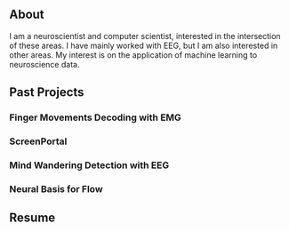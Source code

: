 ## About

I am a neuroscientist and computer scientist, interested in the intersection of these areas. I have mainly worked with EEG, but I am also interested in other areas. My interest is on the application of machine learning to neuroscience data. 

## Past Projects
### Finger Movements Decoding with EMG

### ScreenPortal

### Mind Wandering Detection with EEG

### Neural Basis for Flow

## Resume
